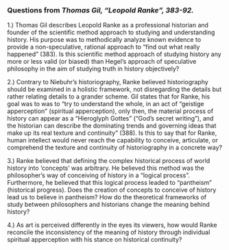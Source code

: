 ### Questions from *Thomas Gil, “Leopold Ranke”, 383-92.*

1.) Thomas Gil describes Leopold Ranke as a professional historian and founder of the scientific method approach to studying and understanding history. His purpose was to methodically analyze known evidence to provide a non-speculative, rational approach to “find out what really happened” (383). Is this scientific method approach of studying history any more or less valid (or biased) than Hegel’s approach of speculative philosophy in the aim of studying truth in history objectively? 

2.) Contrary to Niebuhr’s historiography, Ranke believed historiography should be examined in a holistic framework, not disregarding the details but rather relating details to a grander scheme. Gil states that for Ranke, his goal was to was to “try to understand the whole, in an act of “geistige apperception” (spiritual apperception), only then, the material process of history can appear as a “Hieroglyph Gottes” (“God’s secret writing”), and the historian can describe the dominating trends and governing ideas that make up its real texture and continuity” (388).  Is this to say that for Ranke, human intellect would never reach the capability to conceive, articulate, or comprehend the texture and continuity of historiography in a concrete way? 

3.) Ranke believed that defining the complex historical process of world history into ‘concepts’ was arbitrary. He believed this method was the philosopher’s way of conceiving of history in a “logical process”. Furthermore, he believed that this logical process leaded to “pantheism” (historical progress). Does the creation of concepts to conceive of history lead us to believe in pantheism? How do the theoretical frameworks of study between philosophers and historians change the meaning behind history?

4.) As art is perceived differently in the eyes its viewers, how would Ranke reconcile the inconsistency of the meaning of history through individual spiritual apperception with his stance on historical continuity?
